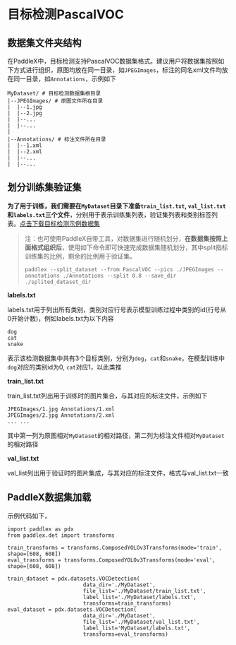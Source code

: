 # 目标检测PascalVOC

## 数据集文件夹结构

在PaddleX中，目标检测支持PascalVOC数据集格式。建议用户将数据集按照如下方式进行组织，原图均放在同一目录，如`JPEGImages`，标注的同名xml文件均放在同一目录，如`Annotations`，示例如下
```
MyDataset/ # 目标检测数据集根目录
|--JPEGImages/ # 原图文件所在目录
|  |--1.jpg
|  |--2.jpg
|  |--...
|  |--...
|
|--Annotations/ # 标注文件所在目录
|  |--1.xml
|  |--2.xml
|  |--...
|  |--...
```

## 划分训练集验证集

**为了用于训练，我们需要在`MyDataset`目录下准备`train_list.txt`, `val_list.txt`和`labels.txt`三个文件**，分别用于表示训练集列表，验证集列表和类别标签列表。[点击下载目标检测示例数据集](https://bj.bcebos.com/paddlex/datasets/insect_det.tar.gz)
> 注：也可使用PaddleX自带工具，对数据集进行随机划分，**在数据集按照上面格式组织后**，使用如下命令即可快速完成数据集随机划分，其中split指标训练集的比例，剩余的比例用于验证集。
> ```
> paddlex --split_dataset --from PascalVOC --pics ./JPEGImages --annotations ./Annotations --split 0.8 --save_dir ./splited_dataset_dir
> ```

**labels.txt**  

labels.txt用于列出所有类别，类别对应行号表示模型训练过程中类别的id(行号从0开始计数)，例如labels.txt为以下内容
```
dog
cat
snake
```
表示该检测数据集中共有3个目标类别，分别为`dog`，`cat`和`snake`，在模型训练中`dog`对应的类别id为0, `cat`对应1，以此类推

**train_list.txt**  

train_list.txt列出用于训练时的图片集合，与其对应的标注文件，示例如下
```
JPEGImages/1.jpg Annotations/1.xml
JPEGImages/2.jpg Annotations/2.xml
... ...
```
其中第一列为原图相对`MyDataset`的相对路径，第二列为标注文件相对`MyDataset`的相对路径

**val_list.txt**  

val_list列出用于验证时的图片集成，与其对应的标注文件，格式与val_list.txt一致

## PaddleX数据集加载  
示例代码如下，
```
import paddlex as pdx
from paddlex.det import transforms

train_transforms = transforms.ComposedYOLOv3Transforms(mode='train', shape=[608, 608])
eval_transforms = transforms.ComposedYOLOv3Transforms(mode='eval', shape=[608, 608])

train_dataset = pdx.datasets.VOCDetection(
                        data_dir='./MyDataset',
                        file_list='./MyDataset/train_list.txt',
                        label_list='./MyDataset/labels.txt',
                        transforms=train_transforms)
eval_dataset = pdx.datasets.VOCDetection(
                        data_dir='./MyDataset',
                        file_list='./MyDataset/val_list.txt',
                        label_list='MyDataset/labels.txt',
                        transforms=eval_transforms)

```
